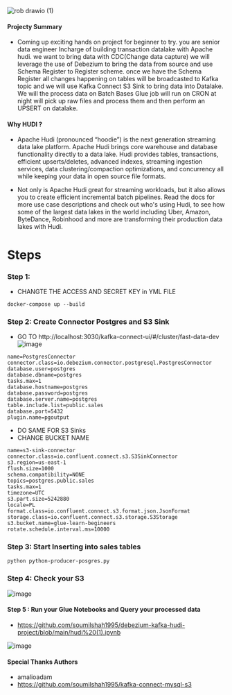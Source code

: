 
![rob drawio (1)](https://user-images.githubusercontent.com/39345855/209746872-53ecabb6-100d-4900-8beb-cd8545ca8fbe.png)

#### Projecty Summary 
* Coming up exciting hands on project for beginner to try. you are senior data engineer Incharge of building transaction datalake with Apache hudi. we want to bring data with CDC(Change data capture) we will leverage the use of Debezium to bring the data from source and use Schema Register to Register scheme. once we have the Schema Register all changes happening on tables will be broadcasted to Kafka topic and we will use Kafka Connect S3 Sink to bring data into Datalake. We will the process data on Batch Bases Glue job will run on CRON at night will pick up raw files and process them and then perform an UPSERT on datalake.

#### Why HUDI ?

* Apache Hudi (pronounced “hoodie”) is the next generation streaming data lake platform. Apache Hudi brings core warehouse and database functionality directly to a data lake. Hudi provides tables, transactions, efficient upserts/deletes, advanced indexes, streaming ingestion services, data clustering/compaction optimizations, and concurrency all while keeping your data in open source file formats.

* Not only is Apache Hudi great for streaming workloads, but it also allows you to create efficient incremental batch pipelines. Read the docs for more use case descriptions and check out who's using Hudi, to see how some of the largest data lakes in the world including Uber, Amazon, ByteDance, Robinhood and more are transforming their production data lakes with Hudi.

# Steps 

### Step 1:
* CHANGTE THE ACCESS AND SECRET KEY in YML FILE 
```
docker-compose up --build
```

### Step 2: Create Connector Postgres and S3 Sink 
* GO TO http://localhost:3030/kafka-connect-ui/#/cluster/fast-data-dev
![image](https://user-images.githubusercontent.com/39345855/209747515-e9787d72-3449-4162-b026-7dd5b0ea0dac.png)


```
name=PostgresConnector
connector.class=io.debezium.connector.postgresql.PostgresConnector
database.user=postgres
database.dbname=postgres
tasks.max=1
database.hostname=postgres
database.password=postgres
database.server.name=postgres
table.include.list=public.sales
database.port=5432
plugin.name=pgoutput
```


* DO SAME FOR S3 Sinks
 * CHANGE BUCKET NAME 
```
name=s3-sink-connector
connector.class=io.confluent.connect.s3.S3SinkConnector
s3.region=us-east-1
flush.size=1000
schema.compatibility=NONE
topics=postgres.public.sales
tasks.max=1
timezone=UTC
s3.part.size=5242880
locale=PL
format.class=io.confluent.connect.s3.format.json.JsonFormat
storage.class=io.confluent.connect.s3.storage.S3Storage
s3.bucket.name=glue-learn-begineers
rotate.schedule.interval.ms=10000
```

### Step 3: Start Inserting into sales tables 
```
python python-producer-posgres.py

```

### Step 4: Check your S3
![image](https://user-images.githubusercontent.com/39345855/209747806-8e04086f-bb34-45a0-a9b9-d23a3faf4b54.png)


#### Step 5 : Run your Glue Notebooks and Query your processed data 
* https://github.com/soumilshah1995/debezium-kafka-hudi-project/blob/main/hudi%20(1).ipynb

![image](https://user-images.githubusercontent.com/39345855/209749394-9a1fc8f7-6437-43f7-b2b3-44855428a8b9.png)



#### Special Thanks Authors 
* amalioadam
* https://github.com/soumilshah1995/kafka-connect-mysql-s3
